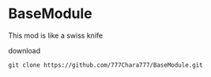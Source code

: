 # BaseModule
This mod is like a swiss knife

download
```
git clone https://github.com/777Chara777/BaseModule.git
```